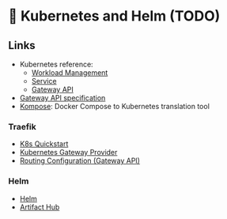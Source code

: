 # 🚧 Kubernetes and Helm (TODO)

## Links

- Kubernetes reference:
  - [Workload Management](https://kubernetes.io/docs/concepts/workloads/controllers/)
  - [Service](https://kubernetes.io/docs/concepts/services-networking/service/)
  - [Gateway API](https://kubernetes.io/docs/concepts/services-networking/gateway/)
- [Gateway API specification](https://gateway-api.sigs.k8s.io/reference/spec/)
- [Kompose](https://kompose.io/): Docker Compose to Kubernetes translation tool

### Traefik

- [K8s Quickstart](https://doc.traefik.io/traefik/getting-started/kubernetes/)
- [Kubernetes Gateway Provider](https://doc.traefik.io/traefik/reference/install-configuration/providers/kubernetes/kubernetes-gateway/)
- [Routing Configuration (Gateway API)](https://doc.traefik.io/traefik/reference/routing-configuration/kubernetes/gateway-api/)

### Helm

- [Helm](https://helm.sh/docs/)
- [Artifact Hub](https://artifacthub.io/)
